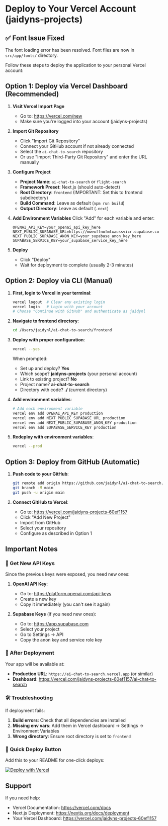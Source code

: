 # Deploy to Your Vercel Account (jaidyns-projects)

## ✅ Font Issue Fixed
The font loading error has been resolved. Font files are now in `src/app/fonts/` directory.

Follow these steps to deploy the application to your personal Vercel account:

## Option 1: Deploy via Vercel Dashboard (Recommended)

1. **Visit Vercel Import Page**
   - Go to: https://vercel.com/new
   - Make sure you're logged into your account (jaidyns-projects)

2. **Import Git Repository**
   - Click "Import Git Repository"
   - Connect your GitHub account if not already connected
   - Select the `ai-chat-to-search` repository
   - Or use "Import Third-Party Git Repository" and enter the URL manually

3. **Configure Project**
   - **Project Name**: `ai-chat-to-search` or `flight-search`
   - **Framework Preset**: Next.js (should auto-detect)
   - **Root Directory**: `frontend` (IMPORTANT: Set this to frontend subdirectory)
   - **Build Command**: Leave as default (`npm run build`)
   - **Output Directory**: Leave as default (`.next`)

4. **Add Environment Variables**
   Click "Add" for each variable and enter:
   ```
   OPENAI_API_KEY=your_openai_api_key_here
   NEXT_PUBLIC_SUPABASE_URL=https://mwexffnofmlxaussvicr.supabase.co
   NEXT_PUBLIC_SUPABASE_ANON_KEY=your_supabase_anon_key_here
   SUPABASE_SERVICE_KEY=your_supabase_service_key_here
   ```

5. **Deploy**
   - Click "Deploy"
   - Wait for deployment to complete (usually 2-3 minutes)

## Option 2: Deploy via CLI (Manual)

1. **First, login to Vercel in your terminal**:
   ```bash
   vercel logout  # Clear any existing login
   vercel login   # Login with your account
   # Choose "Continue with GitHub" and authenticate as jaidynl
   ```

2. **Navigate to frontend directory**:
   ```bash
   cd /Users/jaidynl/ai-chat-to-search/frontend
   ```

3. **Deploy with proper configuration**:
   ```bash
   vercel --yes
   ```
   
   When prompted:
   - Set up and deploy? **Yes**
   - Which scope? **jaidyns-projects** (your personal account)
   - Link to existing project? **No**
   - Project name? **ai-chat-to-search**
   - Directory with code? **./** (current directory)

4. **Add environment variables**:
   ```bash
   # Add each environment variable
   vercel env add OPENAI_API_KEY production
   vercel env add NEXT_PUBLIC_SUPABASE_URL production
   vercel env add NEXT_PUBLIC_SUPABASE_ANON_KEY production
   vercel env add SUPABASE_SERVICE_KEY production
   ```

5. **Redeploy with environment variables**:
   ```bash
   vercel --prod
   ```

## Option 3: Deploy from GitHub (Automatic)

1. **Push code to your GitHub**:
   ```bash
   git remote add origin https://github.com/jaidynl/ai-chat-to-search.git
   git branch -M main
   git push -u origin main
   ```

2. **Connect GitHub to Vercel**:
   - Go to: https://vercel.com/jaidyns-projects-60ef1157
   - Click "Add New Project"
   - Import from GitHub
   - Select your repository
   - Configure as described in Option 1

## Important Notes

### 🔐 Get New API Keys

Since the previous keys were exposed, you need new ones:

1. **OpenAI API Key**:
   - Go to: https://platform.openai.com/api-keys
   - Create a new key
   - Copy it immediately (you can't see it again)

2. **Supabase Keys** (if you need new ones):
   - Go to: https://app.supabase.com
   - Select your project
   - Go to Settings → API
   - Copy the anon key and service role key

### 🎯 After Deployment

Your app will be available at:
- **Production URL**: `https://ai-chat-to-search.vercel.app` (or similar)
- **Dashboard**: https://vercel.com/jaidyns-projects-60ef1157/ai-chat-to-search

### 🛠️ Troubleshooting

If deployment fails:

1. **Build errors**: Check that all dependencies are installed
2. **Missing env vars**: Add them in Vercel dashboard → Settings → Environment Variables
3. **Wrong directory**: Ensure root directory is set to `frontend`

### 📱 Quick Deploy Button

Add this to your README for one-click deploys:

[![Deploy with Vercel](https://vercel.com/button)](https://vercel.com/new/clone?repository-url=https://github.com/jaidynl/ai-chat-to-search&project-name=ai-chat-to-search&root-directory=frontend&env=OPENAI_API_KEY,NEXT_PUBLIC_SUPABASE_URL,NEXT_PUBLIC_SUPABASE_ANON_KEY,SUPABASE_SERVICE_KEY)

## Support

If you need help:
- Vercel Documentation: https://vercel.com/docs
- Next.js Deployment: https://nextjs.org/docs/deployment
- Your Vercel Dashboard: https://vercel.com/jaidyns-projects-60ef1157